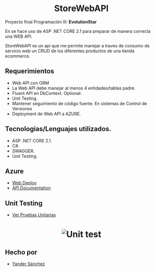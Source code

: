 <h1 align="center">
StoreWebAPI
</h1>

Proyecto final Programación III:
**EvolutionStar**

En se hace uso de ASP .NET CORE 2.1 para preparar de manera correcta una WEB API.

StoreWebAPI es un api que me permite manejar a traves de consumo de servicio web un CRUD de los diferentes productos de una tienda ecommerce.


## Requerimientos

-  Web API con ORM
-  La Web API debe manejar al menos 4 entidades/tablas padre.
-  Fluent API en DbContext. Optional.
-  Unit Testing.
-  Mantener seguimiento de código fuente. En sistemas de Control de Versiones
-  Deployment de Web API a AZURE.

## Tecnologías/Lenguajes utilizados.

-  ASP .NET CORE 2.1.
-  C#.
-  SWAGGER.
-  Unit Testing.

## Azure

- [Web Deploy ](https://storewebapi-jeies.azurewebsites.net/swagger/index.html)
- [API Documentation](https://storewebapi-jeies.azurewebsites.net/swagger/index.html)

## Unit Testing

- [Ver Pruebas Unitarias](https://prnt.sc/orhc53)
<h1 align="center">
<img src="https://image.prntscr.com/image/DF4rg5psSFyMRntv9Ea_BA.png" alt="Unit test" />
</h1>
                                                                           
                                                                                                                                     
## Hecho por

- [Yander Sánchez](https://github.com/zardecs)
